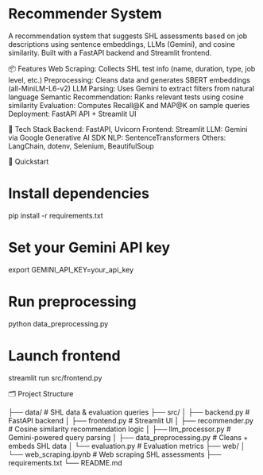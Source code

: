 # Recommender System

A recommendation system that suggests SHL assessments based on job descriptions using sentence embeddings, LLMs (Gemini), and cosine similarity. Built with a FastAPI backend and Streamlit frontend.

📦 Features
Web Scraping: Collects SHL test info (name, duration, type, job level, etc.)
Preprocessing: Cleans data and generates SBERT embeddings (all-MiniLM-L6-v2)
LLM Parsing: Uses Gemini to extract filters from natural language
Semantic Recommendation: Ranks relevant tests using cosine similarity
Evaluation: Computes Recall@K and MAP@K on sample queries
Deployment: FastAPI API + Streamlit UI

🧰 Tech Stack
Backend: FastAPI, Uvicorn
Frontend: Streamlit
LLM: Gemini via Google Generative AI SDK
NLP: SentenceTransformers
Others: LangChain, dotenv, Selenium, BeautifulSoup

🚀 Quickstart
# Install dependencies
pip install -r requirements.txt
# Set your Gemini API key
export GEMINI_API_KEY=your_api_key
# Run preprocessing
python data_preprocessing.py
# Launch frontend
streamlit run src/frontend.py

🗂 Project Structure

├── data/                         # SHL data & evaluation queries
├── src/
│   ├── backend.py                # FastAPI backend
│   ├── frontend.py               # Streamlit UI
│   ├── recommender.py            # Cosine similarity recommendation logic
│   ├── llm_processor.py          # Gemini-powered query parsing
│   ├── data_preprocessing.py     # Cleans + embeds SHL data
│   └── evaluation.py             # Evaluation metrics
├── web/
│   └── web_scraping.ipynb        # Web scraping SHL assessments
├── requirements.txt
└── README.md



